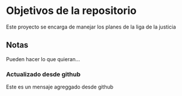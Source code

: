 # Objetivos de la repositorio

Este proyecto se encarga de manejar los planes de la liga de la justicia


## Notas
Pueden hacer lo que quieran...


### Actualizado desde github
Este es un mensaje agreggado desde github
